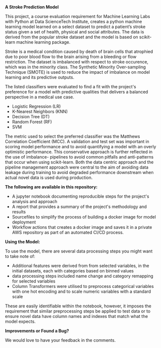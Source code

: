 **A Stroke Prediction Model**


This project, a course evaluation requirement for Machine Learning Labs with Python at Data ScienceTech Institute, creates a python machine learning model learned on a select dataset to predict a patient’s stroke status given a set of health, physical and social attributes. The data is derived from the popular stroke dataset and the model is based on scikit-learn machine learning package. 

Stroke is a medical condition caused by death of brain cells that atrophied due to poor blood flow to the brain arising from a bleeding or flow restriction. The dataset is imbalanced with respect to stroke occurence, which was in the minority class. The Synthetic Minority Over-sampling Technique (SMOTE) is used to reduce the impact of imbalance on model learning and its predictive outputs. 

The listed classifiers were evaluated to find a fit with the project's preference for a model with predictive qualities that delivers a balanced perspective in a medical use case.
* Logistic Regression (LR)
* K-Nearest Neighbors (KNN)
* Decision Tree (DT)
* Random Forest (RF)
* SVM

The metric used to select the preferred classifier was the Matthews Correlation Coefficient (MCC). A validation and test set was important in scoring model performance and to avoid quantifying a model with an overly optimistic performance. This conservative approach is further reflected in the use of imbalance- pipelines to avoid common pitfalls and anti-patterns that occur when using scikit-learn. Both the data centric approach and the pipeline management approach were central to the aim of avoiding data leakage during training to avoid degraded performance downstream when actual novel data is used during production.


**The following are available in this repository:**
* A jupyter notebook documenting reproducible steps for the project's analysis and approach 
* A report that provides a summary of the project's methodology and results
* Sourcefiles to simplify the process of building a docker image for model deployment
* Workflow actions that creates a docker image and saves it in a private AWS repository as part of an automated CI/CD process.


**Using the Model:** 

To use the model, there are several data processing steps you might want to take note of:

* Additional features were derived from from selected variables, in the initial datasets, each with categories based on binned values
* data processing steps included name change and category remapping for selected variables 
* Column Transformers were utilised to preprocess categorical variables with one hot encoding and to scale numeric variables with a standard scale

These are easily identifiable within the notebook, however, it imposes the requirement that similar preprocessing steps be applied to test data or to ensure novel data have column names and indexes that match what the model expects.

**Improvements or Found a Bug?**

We would love to have your feedback in the comments. 

